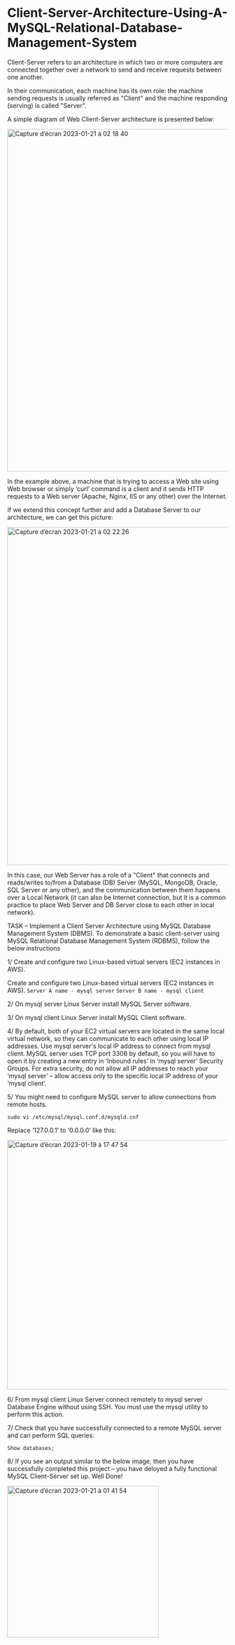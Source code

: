 # Client-Server-Architecture-Using-A-MySQL-Relational-Database-Management-System

Client-Server refers to an architecture in which two or more computers are connected together over a network to send and receive requests between one another.

In their communication, each machine has its own role: the machine sending requests is usually referred as "Client" and the machine responding (serving) is called "Server".

A simple diagram of Web Client-Server architecture is presented below:

<img width="781" alt="Capture d’écran 2023-01-21 à 02 18 40" src="https://user-images.githubusercontent.com/38444929/213831738-ef1d126a-d5b0-4a6a-b5f4-38f5d4e7b564.png">

In the example above, a machine that is trying to access a Web site using Web browser or simply ‘curl’ command is a client and it sends HTTP requests to a Web server (Apache, Nginx, IIS or any other) over the Internet.

If we extend this concept further and add a Database Server to our architecture, we can get this picture:

<img width="771" alt="Capture d’écran 2023-01-21 à 02 22 26" src="https://user-images.githubusercontent.com/38444929/213831854-f4113526-ff10-40d7-9ae3-260d6749737a.png">

In this case, our Web Server has a role of a "Client" that connects and reads/writes to/from a Database (DB) Server (MySQL, MongoDB, Oracle, SQL Server or any other), and the communication between them happens over a Local Network (it can also be Internet connection, but it is a common practice to place Web Server and DB Server close to each other in local network).

TASK – Implement a Client Server Architecture using MySQL Database Management System (DBMS). To demonstrate a basic client-server using MySQL Relational Database Management System (RDBMS), follow the below instructions

1/ Create and configure two Linux-based virtual servers (EC2 instances in AWS).

Create and configure two Linux-based virtual servers (EC2 instances in AWS).
`Server A name - mysql server`
`Server B name - mysql client`

2/ On mysql server Linux Server install MySQL Server software.

3/ On mysql client Linux Server install MySQL Client software.

4/ By default, both of your EC2 virtual servers are located in the same local virtual network, so they can communicate to each other using local IP addresses. Use mysql server's local IP address to connect from mysql client. MySQL server uses TCP port 3306 by default, so you will have to open it by creating a new entry in ‘Inbound rules’ in ‘mysql server’ Security Groups. For extra security, do not allow all IP addresses to reach your ‘mysql server’ – allow access only to the specific local IP address of your ‘mysql client’.

5/ You might need to configure MySQL server to allow connections from remote hosts.

`sudo vi /etc/mysql/mysql.conf.d/mysqld.cnf`

Replace ‘127.0.0.1’ to ‘0.0.0.0’ like this:

<img width="569" alt="Capture d’écran 2023-01-19 à 17 47 54" src="https://user-images.githubusercontent.com/38444929/213837737-4be47884-69ea-415a-907c-820ed661693c.png">

6/ From mysql client Linux Server connect remotely to mysql server Database Engine without using SSH. You must use the mysql utility to perform this action.

7/ Check that you have successfully connected to a remote MySQL server and can perform SQL queries:

`Show databases;`

8/ If you see an output similar to the below image, then you have successfully completed this project – you have deloyed a fully functional MySQL Client-Server set up. Well Done!

<img width="346" alt="Capture d’écran 2023-01-21 à 01 41 54" src="https://user-images.githubusercontent.com/38444929/213838326-eebfa506-58ca-405c-bbe8-e696f128e565.png">




